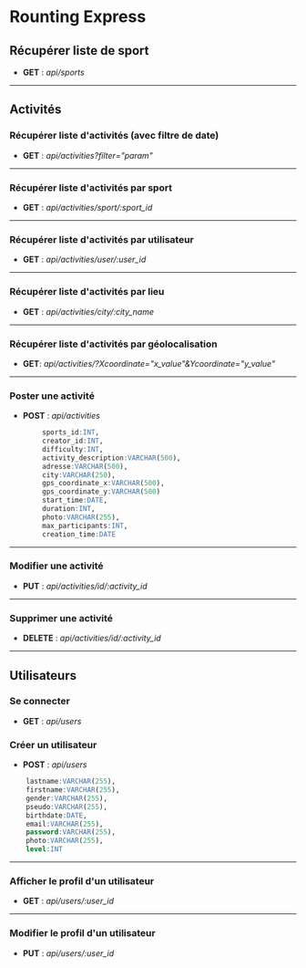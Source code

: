 # Rounting Express

## Récupérer liste de sport

- **GET** : _api/sports_

---

## Activités

### Récupérer liste d'activités (avec filtre de date)

- **GET** : _api/activities?filter="param"_

---

### Récupérer liste d'activités par sport

- **GET** : _api/activities/sport/:sport_id_

---

### Récupérer liste d'activités par utilisateur

- **GET** : _api/activities/user/:user_id_

---

### Récupérer liste d'activités par lieu

- **GET** : _api/activities/city/:city_name_

---

### Récupérer liste d'activités par géolocalisation

- **GET**: _api/activities/?Xcoordinate="x_value"&Ycoordinate="y_value"_

---

### Poster une activité

- **POST** : _api/activities_

```sql
        sports_id:INT,
        creator_id:INT,
        difficulty:INT,
        activity_description:VARCHAR(500),
        adresse:VARCHAR(500),
        city:VARCHAR(250),
        gps_coordinate_x:VARCHAR(500),
        gps_coordinate_y:VARCHAR(500)
        start_time:DATE,
        duration:INT,
        photo:VARCHAR(255),
        max_participants:INT,
        creation_time:DATE
```

---

### Modifier une activité

- **PUT** : _api/activities/id/:activity_id_

---

### Supprimer une activité

- **DELETE** : _api/activities/id/:activity_id_

---

## Utilisateurs

### Se connecter

- **GET** : _api/users_

### Créer un utilisateur

- **POST** : _api/users_

```sql
    lastname:VARCHAR(255),
    firstname:VARCHAR(255),
    gender:VARCHAR(255),
    pseudo:VARCHAR(255),
    birthdate:DATE,
    email:VARCHAR(255),
    password:VARCHAR(255),
    photo:VARCHAR(255),
    level:INT
```

---

### Afficher le profil d'un utilisateur

- **GET** : _api/users/:user_id_

---

### Modifier le profil d'un utilisateur

- **PUT** : _api/users/:user_id_
